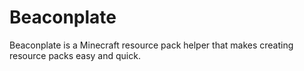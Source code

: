 # Beaconplate
Beaconplate is a Minecraft resource pack helper that makes creating resource packs easy and quick.

